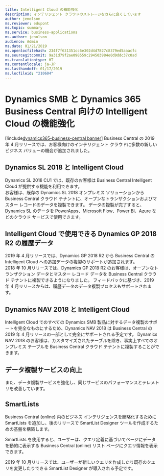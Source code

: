 ```yaml
---
title: Intelligent Cloud の機能強化
description: インテリジェント クラウドのストレージをさらに良くしています
author: jenolson
ms.reviewer: edupont
ms.topic: summary
ms.service: business-applications
ms.author: jenolson
audience: Admin
ms.date: 01/21/2019
ms.openlocfilehash: 234f7f631351cc6e302d4d7827c8379ed5aaacfc
ms.sourcegitcommit: 9a31d79f2ae098559c294503984e0d9ddc37c0ad
ms.translationtype: HT
ms.contentlocale: ja-JP
ms.lasthandoff: 01/17/2019
ms.locfileid: "210604"
---
```

# <a name="enhancements-to-the-intelligent-cloud-for-dynamics-smb-and-dynamics-365-business-central"></a>Dynamics SMB と Dynamics 365 Business Central 向けの Intelligent Cloud の機能強化
[!include[dynamics365-business-central banner](../includes/dynamics365-business-central.md)]
Business Central の 2019 年 4 月リリースでは、お客様向けのインテリジェント クラウドに多数の新しいビジネス バリューの機会が追加されました。 

## <a name="dynamics-sl-2018-and-the-intelligent-cloud"></a>Dynamics SL 2018 と Intelligent Cloud
Dynamics SL 2018 CU1 では、既存のお客様は Business Central Intelligent Cloud が提供する機能を利用できます。  
お客様は、既存の Dynamics SL 2018 オンプレミス ソリューションから Business Central クラウド テナントに、オープンなトランザクションおよびマスター レコードのデータを複製できます。 データの複製が完了すると、Dynamics SL のデータを PowerApps、Microsoft Flow、Power BI、Azure などのクラウド サービスで使用できます。  

## <a name="dynamics-gp-2018-r2-historical-data-available-in-the-intelligent-cloud"></a>Intelligent Cloud で使用できる Dynamics GP 2018 R2 の履歴データ
2019 年 4 月リリースでは、Dynamics GP 2018 R2 から Business Central の Intelligent Cloud への追加データの複製のサポートが追加されます。  
2018 年 10 月リリースでは、Dynamics GP 2018 R2 のお客様は、オープンなトランザクション データとマスター レコード データを Business Central クラウド テナントに複製できるようになりました。 フィードバックに基づき、2019 年 4 月リリースからは、履歴データのデータ複製プロセスもサポートされます。  

## <a name="dynamics-nav-2018-and-the-intelligent-cloud"></a>Dynamics NAV 2018 と Intelligent Cloud
Intelligent Cloud でのすべての Dynamics SMB 製品に対するデータ複製のサポートを完全なものにするため、Dynamics NAV 2018 は Business Central の 2019 年 4 月リリースの一部として完全にサポートされる予定です。 Dynamics NAV 2018 のお客様は、カスタマイズされたテーブルを除き、事実上すべてのオンプレミス テーブルを Business Central クラウド テナントに複製することができます。

## <a name="improved-data-replication-services"></a>データ複製サービスの向上
また、データ複製サービスを強化し、同じサービスのパフォーマンスとテレメトリを改善しています。

## <a name="smartlists"></a>SmartLists
Business Central (online) 内のビジネス インテリジェンスを簡略化するために SmartLists を追加し、後のリリースで SmartList Designer ツールを作成するための基盤を構築します。

SmartLists を使用すると、ユーザーは、クエリ定義に基づいてページにデータを動的に表示する Business Central (online) リスト ページにクエリ情報を表示できます。  

2019 年 10 月リリースでは、ユーザーが新しいクエリを作成したり既存のクエリを変更したりできる SmartList Designer が導入される予定です。  
